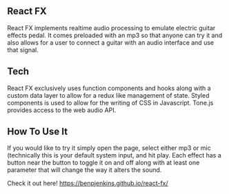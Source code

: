 ## React FX
React FX implements realtime audio processing to emulate electric guitar effects pedal.  It comes preloaded with an mp3 so that anyone can try it and also allows for a user to connect a guitar with an audio interface and use that signal.

## Tech
React FX exclusively uses function components and hooks along with a custom data layer to allow for a redux like management of state.  Styled components is used to allow for the writing of CSS in Javascript.  Tone.js provides access to the web audio API.


## How To Use It
If you would like to try it simply open the page, select either  mp3 or mic (technically this is your default system input, and hit play.  Each effect has a button near the button to toggle it on and off along with at least one parameter that will change the way it alters the sound.

Check it out here!
https://benpjenkins.github.io/react-fx/
